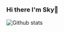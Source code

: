 ### Hi there I'm Sky👋

![Github stats](https://github-readme-stats.vercel.app/api?username=razedemyrrhguibone&theme=highcontrast&show_icons=true&count_private=true)

<!--
**razedemyrrhguibone/razedemyrrhguibone** is a ✨ _special_ ✨ repository because its `README.md` (this file) appears on your GitHub profile.

Here are some ideas to get you started:

- 🔭 I’m currently working on ...
- 🌱 I’m currently learning ...
- 👯 I’m looking to collaborate on ...
- 🤔 I’m looking for help with ...
- 💬 Ask me about ...
- 📫 How to reach me: ...
- 😄 Pronouns: ...
- ⚡ Fun fact: ...
-->
